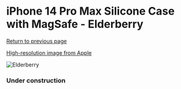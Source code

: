 # iPhone 14 Pro Max Silicone Case with MagSafe - Elderberry

[Return to previous page](/iphone_14)

[High-resolution image from Apple](https://store.storeimages.cdn-apple.com/8756/as-images.apple.com/is/MPTX3?wid=4500&hei=4500&fmt=png)

<div style="width: 384px"><img src="/everypreview/MPTX3.png" alt="Elderberry"></div>

### Under construction
